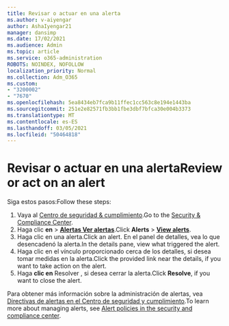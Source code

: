```yaml
---
title: Revisar o actuar en una alerta
ms.author: v-aiyengar
author: AshaIyengar21
manager: dansimp
ms.date: 17/02/2021
ms.audience: Admin
ms.topic: article
ms.service: o365-administration
ROBOTS: NOINDEX, NOFOLLOW
localization_priority: Normal
ms.collection: Adm_O365
ms.custom:
- "3200002"
- "7670"
ms.openlocfilehash: 5ea8434eb7fca9b11ffec1cc563c8e194e1443ba
ms.sourcegitcommit: 251e2e82571fb3bb1fbe3dbf7bfca30e004b3373
ms.translationtype: MT
ms.contentlocale: es-ES
ms.lasthandoff: 03/05/2021
ms.locfileid: "50464818"
---
```

# <a name="review-or-act-on-an-alert"></a><span data-ttu-id="a5e6c-102">Revisar o actuar en una alerta</span><span class="sxs-lookup"><span data-stu-id="a5e6c-102">Review or act on an alert</span></span>

<span data-ttu-id="a5e6c-103">Siga estos pasos:</span><span class="sxs-lookup"><span data-stu-id="a5e6c-103">Follow these steps:</span></span>

1. <span data-ttu-id="a5e6c-104">Vaya al [Centro de seguridad & cumplimiento](https://go.microsoft.com/fwlink/p/?linkid=2077143).</span><span class="sxs-lookup"><span data-stu-id="a5e6c-104">Go to the [Security & Compliance Center](https://go.microsoft.com/fwlink/p/?linkid=2077143).</span></span>
1. <span data-ttu-id="a5e6c-105">Haga clic **en**  >  **[Alertas Ver alertas](https://go.microsoft.com/fwlink/?linkid=2103301)**.</span><span class="sxs-lookup"><span data-stu-id="a5e6c-105">Click **Alerts** > **[View alerts](https://go.microsoft.com/fwlink/?linkid=2103301)**.</span></span>
1. <span data-ttu-id="a5e6c-106">Haga clic en una alerta.</span><span class="sxs-lookup"><span data-stu-id="a5e6c-106">Click an alert.</span></span> <span data-ttu-id="a5e6c-107">En el panel de detalles, vea lo que desencadenó la alerta.</span><span class="sxs-lookup"><span data-stu-id="a5e6c-107">In the details pane, view what triggered the alert.</span></span>
1. <span data-ttu-id="a5e6c-108">Haga clic en el vínculo proporcionado cerca de los detalles, si desea tomar medidas en la alerta.</span><span class="sxs-lookup"><span data-stu-id="a5e6c-108">Click the provided link near the details, if you want to take action on the alert.</span></span>
1. <span data-ttu-id="a5e6c-109">Haga **clic en** Resolver , si desea cerrar la alerta.</span><span class="sxs-lookup"><span data-stu-id="a5e6c-109">Click **Resolve**, if you want to close the alert.</span></span>

<span data-ttu-id="a5e6c-110">Para obtener más información sobre la administración de alertas, vea [Directivas de alertas en el Centro de seguridad y cumplimiento](https://go.microsoft.com/fwlink/?linkid=2103211).</span><span class="sxs-lookup"><span data-stu-id="a5e6c-110">To learn more about managing alerts, see [Alert policies in the security and compliance center](https://go.microsoft.com/fwlink/?linkid=2103211).</span></span>

